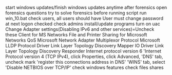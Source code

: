 start windows updates/finish windows updates anytime after forensics
open forensics questions
try to solve forensics before running script
run win_10.bat
check users, all users should have User must change password at next logon checked
check admins
install/update programs
turn on uac
Change Adapter settings(Disabling IPv6 and other services)=Uncheck these
    Client for MS Networks
	File and Printer Sharing for Microsoft Networks
	QoS
	Microsoft Network Adapter Multiplexor Protocol
	Microsoft LLDP Protocol Driver
	Link Layer Topology Discovery Mapper IO Driver
	Link Layer Topology Discovery Responder
	Internet protocol version 6
	'Internet Protocol version 4 (TCP IPv4), click Properties, click Advanced,
	'DNS' tab, uncheck mark 'register this connections address in DNS'
	'WINS' tab, select 'Disable NETBIOS over TCP/IP'
check windows features
check files shares

